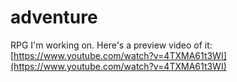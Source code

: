 # adventure

RPG I'm working on. Here's a preview video of it:
[https://www.youtube.com/watch?v=4TXMA61t3WI](https://www.youtube.com/watch?v=4TXMA61t3WI)
